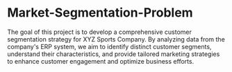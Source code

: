 # Market-Segmentation-Problem
The goal of this project is to develop a comprehensive customer segmentation strategy for XYZ Sports Company. By analyzing data from the company's ERP system, we aim to identify distinct customer segments, understand their characteristics, and provide tailored marketing strategies to enhance customer engagement and optimize business efforts.
